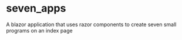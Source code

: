 # seven_apps
A blazor application that uses razor components to create seven small programs on an index page
